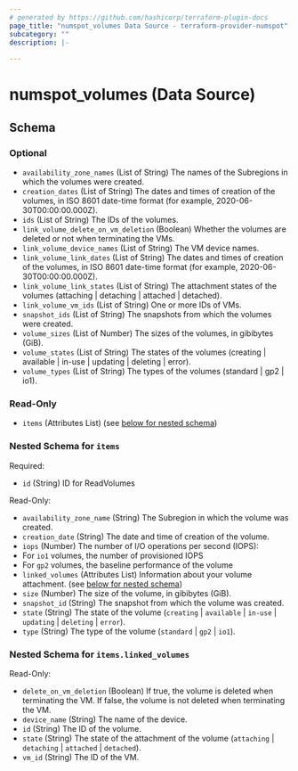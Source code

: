 ```yaml
---
# generated by https://github.com/hashicorp/terraform-plugin-docs
page_title: "numspot_volumes Data Source - terraform-provider-numspot"
subcategory: ""
description: |-
  
---
```


# numspot_volumes (Data Source)





<!-- schema generated by tfplugindocs -->
## Schema

### Optional

- `availability_zone_names` (List of String) The names of the Subregions in which the volumes were created.
- `creation_dates` (List of String) The dates and times of creation of the volumes, in ISO 8601 date-time format (for example, 2020-06-30T00:00:00.000Z).
- `ids` (List of String) The IDs of the volumes.
- `link_volume_delete_on_vm_deletion` (Boolean) Whether the volumes are deleted or not when terminating the VMs.
- `link_volume_device_names` (List of String) The VM device names.
- `link_volume_link_dates` (List of String) The dates and times of creation of the volumes, in ISO 8601 date-time format (for example, 2020-06-30T00:00:00.000Z).
- `link_volume_link_states` (List of String) The attachment states of the volumes (attaching | detaching | attached | detached).
- `link_volume_vm_ids` (List of String) One or more IDs of VMs.
- `snapshot_ids` (List of String) The snapshots from which the volumes were created.
- `volume_sizes` (List of Number) The sizes of the volumes, in gibibytes (GiB).
- `volume_states` (List of String) The states of the volumes (creating | available | in-use | updating | deleting | error).
- `volume_types` (List of String) The types of the volumes (standard | gp2 | io1).

### Read-Only

- `items` (Attributes List) (see [below for nested schema](#nestedatt--items))

<a id="nestedatt--items"></a>
### Nested Schema for `items`

Required:

- `id` (String) ID for ReadVolumes

Read-Only:

- `availability_zone_name` (String) The Subregion in which the volume was created.
- `creation_date` (String) The date and time of creation of the volume.
- `iops` (Number) The number of I/O operations per second (IOPS):<br />
- For `io1` volumes, the number of provisioned IOPS<br />
- For `gp2` volumes, the baseline performance of the volume
- `linked_volumes` (Attributes List) Information about your volume attachment. (see [below for nested schema](#nestedatt--items--linked_volumes))
- `size` (Number) The size of the volume, in gibibytes (GiB).
- `snapshot_id` (String) The snapshot from which the volume was created.
- `state` (String) The state of the volume (`creating` \| `available` \| `in-use` \| `updating` \| `deleting` \| `error`).
- `type` (String) The type of the volume (`standard` \| `gp2` \| `io1`).

<a id="nestedatt--items--linked_volumes"></a>
### Nested Schema for `items.linked_volumes`

Read-Only:

- `delete_on_vm_deletion` (Boolean) If true, the volume is deleted when terminating the VM. If false, the volume is not deleted when terminating the VM.
- `device_name` (String) The name of the device.
- `id` (String) The ID of the volume.
- `state` (String) The state of the attachment of the volume (`attaching` \| `detaching` \| `attached` \| `detached`).
- `vm_id` (String) The ID of the VM.
